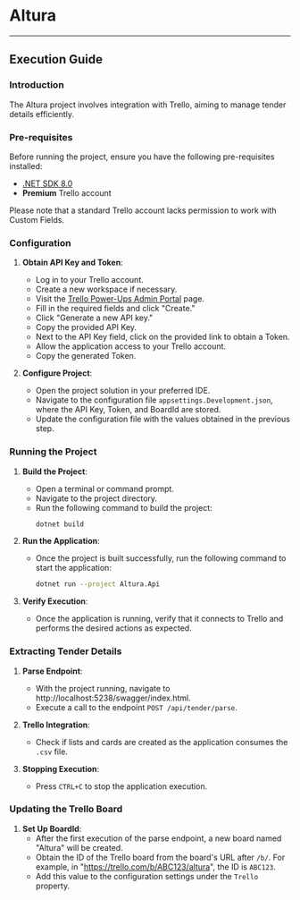 # Altura

---

## Execution Guide

### Introduction

The Altura project involves integration with Trello, aiming to manage tender details efficiently.

### Pre-requisites

Before running the project, ensure you have the following pre-requisites installed:

- [.NET SDK 8.0](https://dotnet.microsoft.com/download)
- **Premium** Trello account

Please note that a standard Trello account lacks permission to work with Custom Fields.

### Configuration

1. **Obtain API Key and Token**:
    - Log in to your Trello account.
    - Create a new workspace if necessary.
    - Visit the [Trello Power-Ups Admin Portal](https://trello.com/power-ups/admin/) page.
    - Fill in the required fields and click "Create."
    - Click "Generate a new API key."
    - Copy the provided API Key.
    - Next to the API Key field, click on the provided link to obtain a Token.
    - Allow the application access to your Trello account.
    - Copy the generated Token.

2. **Configure Project**:
    - Open the project solution in your preferred IDE.
    - Navigate to the configuration file `appsettings.Development.json`, where the API Key, Token, and BoardId are stored.
    - Update the configuration file with the values obtained in the previous step.

### Running the Project

1. **Build the Project**:
    - Open a terminal or command prompt.
    - Navigate to the project directory.
    - Run the following command to build the project:
      ```bash
      dotnet build
      ```

2. **Run the Application**:
    - Once the project is built successfully, run the following command to start the application:
      ```bash
      dotnet run --project Altura.Api
      ```

3. **Verify Execution**:
    - Once the application is running, verify that it connects to Trello and performs the desired actions as expected.

### Extracting Tender Details

1. **Parse Endpoint**:
    - With the project running, navigate to http://localhost:5238/swagger/index.html.
    - Execute a call to the endpoint `POST /api/tender/parse`.

2. **Trello Integration**:
    - Check if lists and cards are created as the application consumes the `.csv` file.

3. **Stopping Execution**:
    - Press `CTRL+C` to stop the application execution.

### Updating the Trello Board

1. **Set Up BoardId**:
    - After the first execution of the parse endpoint, a new board named "Altura" will be created.
    - Obtain the ID of the Trello board from the board's URL after `/b/`. For example, in "https://trello.com/b/ABC123/altura", the ID is `ABC123`.
    - Add this value to the configuration settings under the `Trello` property.     